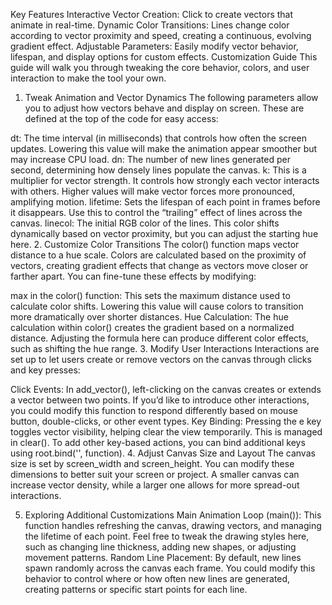 Key Features
Interactive Vector Creation: Click to create vectors that animate in real-time.
Dynamic Color Transitions: Lines change color according to vector proximity and speed, creating a continuous, evolving gradient effect.
Adjustable Parameters: Easily modify vector behavior, lifespan, and display options for custom effects.
Customization Guide
This guide will walk you through tweaking the core behavior, colors, and user interaction to make the tool your own.

1. Tweak Animation and Vector Dynamics
The following parameters allow you to adjust how vectors behave and display on screen. These are defined at the top of the code for easy access:

dt: The time interval (in milliseconds) that controls how often the screen updates. Lowering this value will make the animation appear smoother but may increase CPU load.
dn: The number of new lines generated per second, determining how densely lines populate the canvas.
k: This is a multiplier for vector strength. It controls how strongly each vector interacts with others. Higher values will make vector forces more pronounced, amplifying motion.
lifetime: Sets the lifespan of each point in frames before it disappears. Use this to control the “trailing” effect of lines across the canvas.
linecol: The initial RGB color of the lines. This color shifts dynamically based on vector proximity, but you can adjust the starting hue here.
2. Customize Color Transitions
The color() function maps vector distance to a hue scale. Colors are calculated based on the proximity of vectors, creating gradient effects that change as vectors move closer or farther apart. You can fine-tune these effects by modifying:

max in the color() function: This sets the maximum distance used to calculate color shifts. Lowering this value will cause colors to transition more dramatically over shorter distances.
Hue Calculation: The hue calculation within color() creates the gradient based on a normalized distance. Adjusting the formula here can produce different color effects, such as shifting the hue range.
3. Modify User Interactions
Interactions are set up to let users create or remove vectors on the canvas through clicks and key presses:

Click Events: In add_vector(), left-clicking on the canvas creates or extends a vector between two points. If you’d like to introduce other interactions, you could modify this function to respond differently based on mouse button, double-clicks, or other event types.
Key Binding: Pressing the e key toggles vector visibility, helping clear the view temporarily. This is managed in clear(). To add other key-based actions, you can bind additional keys using root.bind('<key>', function).
4. Adjust Canvas Size and Layout
The canvas size is set by screen_width and screen_height. You can modify these dimensions to better suit your screen or project. A smaller canvas can increase vector density, while a larger one allows for more spread-out interactions.

5. Exploring Additional Customizations
Main Animation Loop (main()): This function handles refreshing the canvas, drawing vectors, and managing the lifetime of each point. Feel free to tweak the drawing styles here, such as changing line thickness, adding new shapes, or adjusting movement patterns.
Random Line Placement: By default, new lines spawn randomly across the canvas each frame. You could modify this behavior to control where or how often new lines are generated, creating patterns or specific start points for each line.
